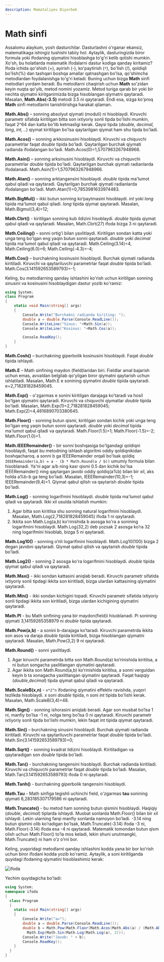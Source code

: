 ```yaml
---
description: Mamataliyev Diyorbek
---
```


# Math sinfi

Assalomu alaykum, yosh dasturchilar. Dasturlashni o'rganar ekansiz, matematikaga ishingiz tushishi tabiiy hol. Aytaylik, dasturingizda biror formula yoki ifodaning qiymatini hisoblashga to'g'ri kelib qolishi mumkin. Xo'sh, bu holatlarda matematik ifodalarni dastur kodiga qanday kiritamiz? Ifoda ichida qo'shish (+), ayirish (-), ko'paytirish (`*`), bo'lish (/), qoldiqli bo'lish(%) dan tashqari boshqa amallar qatnashgan bo'lsa, qo'shimcha metodlardan foydalanishga to'g'ri keladi. Buning uchun bizga **Math** sinfi metodlari yordam beradi. Bu metodlarni chaqirish uchun **Math** so'zidan keyin nuqta qo'yib, metod nomini yozamiz. Metod turiga qarab bir yoki bir nechta qiymatni kiritganimizda bizga hisoblangan qiymatni qaytaradi. Masalan, **Math.Abs(-3.5)** metodi 3.5 ni qaytaradi. Endi esa, sizga ko'proq **Math** sinfi metodlarini tanishtirishga harakat qilaman.

**Math.Abs()** – sonning absolyut qiymati (moduli) ni hisoblaydi. Kiruvchi parametr sifatida kiritilgan bitta son ixtiyoriy sonli tipda bo'lishi mumkin, faqat 2^64 dan katta bo'lib ketmasligi kerak. Qaysi tipda (_double, decimal, long, int, .._) qiymat kiritilgan bo'lsa qaytarilgan qiymat ham shu tipda bo'ladi.

**Math.Acos()** – sonning arkkosinusini hisoblaydi. Kiruvchi va chiquvchi parametrlar faqat _double_ tipida bo'ladi. Qaytarilgan burchak qiymati radianda ifodalangan bo'ladi. Math.Acos(0)=1,5707963267948966.

**Math.Asin()** – sonning arksinusini hisoblaydi. Kiruvchi va chiquvchi parametrlar _double_ tipida bo'ladi. Qaytarilgan burchak qiymati radianlarda ifodalanadi. Math.Asin(1)=1,5707963267948966.

**Math.Atan()** – sonning arktangensini hisoblaydi. _double_ tipida ma'lumot qabul qiladi va qaytaradi. Qaytarilgan burchak qiymati radianlarda ifodalangan bo'ladi. Math.Atan(1)=0,7853981633974483.

**Math.BigMul()** – ikki butun sonning ko’paytmasini hisoblaydi. _int_ yoki _long_ tipida ma'lumot qabul qiladi. _long_ tipida qiymat qaytaradi. Masalan, Math.Bigmul(3,4)=12;

**Math.Cbrt()** - kiritilgan sonning kub ildizini hisoblaydi. _double_ tipida qiymat qabul qiladi va qaytaradi. Masalan, Math.Cbrt(27) ifoda bizga 3 ni qaytaradi.

**Math.Ceiling()** – sonni ortig'i bilan yaxlitlaydi. Kiritilgan sondan katta yoki unga teng bo'lgan eng yaqin butun sonni qaytaradi. _double_ yoki _decimal_ tipida ma'lumot qabul qiladi va qaytaradi. Math.Ceiling(3.14)=4, Math.Ceiling(6.0)=6; Math.Ceiling(-4.3)=-4;

**Math.Cos()** – burchakning kosinusini hisoblaydi. Burchak qiymati radianda kiritiladi. Kiruvchi va qaytariluvchi parametrlar faqat _double_ tipida bo'ladi. Math.Cos(3.141592653589793)=-1;

Keling, bu metodlarning qanday ishlashini ko'rish uchun kiritilgan sonning sinusini va kosinusini hisoblaydigan dastur yozib ko'ramiz:

```csharp
using System;
class Program
{
    static void Main(string[] args)
    {
        Console.Write("Burchakni radianda kiriting: ");
        double a = double.Parse(Console.ReadLine());
        Console.WriteLine("Sinus: "+Math.Sin(a));
        Console.WriteLine("Kosinus: "+Math.Cos(a));

        Console.ReadKey();
    }
}
```

**Math.Cosh()** – burchakning giperbolik kosinusini hisoblaydi. Faqat _double_ tipida ishlaydi.

**Math.E** – Math sinfining maydon (field)laridan biri. Fieldlar amal bajarish uchun emas, avvaldan belgilab qo'yilgan biror qiymatni qaytarish uchun ishlatiladi. Masalan, Math.E e sonining qiymatini _double_ tipida qaytaradi. e=2,718281828459045.

**Math.Exp()** - o'zgarmas e sonini kiritilgan darajaga ko'taradi va hosil bo'lgan qiymatni qaytaradi. Kiruvchi va chiquvchi qiymatlar _double_ tipida bo'ladi. Masalan, Math.Exp(1)=2,718281828459045; Math.Exp(2)=4,4816890703380645.

**Math.Floor()** - sonning butun qismi, kiritilgan sondan kichik yoki unga teng bo'lgan eng yaqin butun sonni qaytaradi. _double_ yoki _decimal_ tipida ma'lumot qabul qiladi va qaytaradi. Math.Floor(1.5)=1; Math.Floor(-1.5)=-2; Math.Floor(1.0)=1.

**Math.IEEERemainder()** - bir sonni boshqasiga bo'lgandagi qoldiqni hisoblaydi, faqat bu metodning ishlash algoritmi oddiy qoldiqnikidan boshqacharoq. a sonni b ga IEEERemainder orqali bo'lsak qoldiq `IEEERemainder(a,b) = a - (b * Math.Round(a / b))` umumiy formula bilan hisoblanadi. Ya'ni agar a/b ning kasr qismi 0.5 dan kichik bo'lsa IEEERemainder() ning qaytargan javobi oddiy qoldiq(a%b) bilan bir xil, aks holda a%b-b ga teng bo'ladi. Masalan, IEEERemainder(10,3)=-1; IEEERemainder(9,4)=1. Qiymat qabul qilish va qaytarish _double_ tipida bo'ladi.

**Math.Log()** - sonning logarifmini hisoblaydi. _double_ tipida ma'lumot qabul qiladi va qaytaradi. Ikki xil usulda ishlatish mumkin:

1. Agar bitta son kiritilsa shu sonning natural logarifmini hisoblaydi. Masalan, Math.Log(2,718281828459045) ifoda 1 ni qaytaradi.
2. Ikkita son Math.Log(a,b) ko'rinishida b asosga ko'ra a sonining logarifmini hisoblaydi. Math.Log(32,2) deb yozsak 2 asosga ko’ra 32 ning logarifmini hisoblab, bizga 5 ni qaytaradi.

**Math.Log10()** - sonning o’nli logarifmini hisoblaydi. Math.Log10(100) bizga 2 degan javobni qaytaradi. Qiymat qabul qilish va qaytarish _double_ tipida bo'ladi.

**Math.Log2()** - sonning 2 asosga ko'ra logarifmini hisoblaydi. _double_ tipida qiymat qabul qiladi va qaytaradi.

**Math.Max()** - ikki sondan kattasini aniqlab beradi. Kiruvchi parametr sifatida ixtiyoriy sonli tipdagi ikkita son kiritiladi, bizga ulardan kattasining qiymatini qaytaradi.

**Math.Min()** - ikki sondan kichigini topadi. Kiruvchi parametr sifatida ixtiyoriy sonli tipdagi ikkita son kiritiladi, bizga ulardan kichigining qiymatini qaytaradi.

**Math.PI** - bu Math sinfining yana bir maydon(field)i hisoblanadi. Pi sonining qiymati 3,14159265358979 ni _double_ tipida qaytaradi.

**Math.Pow(a,b)** - a sonini b-darajaga ko’taradi. Kiruvchi parametrda ikkita son asos va daraja _double_ tipida kiritiladi, bizga hisoblangan qiymatni qaytaradi. Masalan, Math.Pow(3,2) 9 ni qaytaradi.

**Math.Round()** - sonni yaxlitlaydi.

1. Agar kiruvchi parametrda bitta son Math.Round(a) ko’rinishida kiritilsa, a ni butun songacha yaxlitlangan qiymatini qaytaradi.
2. Agar ikkita son Math.Round(a,b) ko’rinishida kiritilsa, a sonni verguldan keyin b ta xonagacha yaxlitlangan qiymatini qaytaradi. Faqat haqiqiy (_double_,_decimal_) tipda qiymat qabul qiladi va qaytaradi.

**Math.ScaleB(x,n)** - `x*2^n` ifodaning qiymatini effektiv ravishda, yuqori tezlikda hisoblaydi. x soni _double_ tipida, n soni _int_ tipida bo'lishi kerak. Masalan, Math.ScaleB(3,4)=48.

**Math.Sign()** - sonning ishorasini aniqlab beradi. Agar son musbat bo’lsa 1 ni, manfiy bo’lsa -1 ni, nolga teng bo’lsa 0 ni qaytaradi. Kiruvchi parametr ixtiyoriy sonli tipda bo'lishi mumkin, lekin faqat int tipida qiymat qaytaradi.

**Math.Sin()** – burchakning sinusini hisoblaydi. Burchak qiymati radianda kiritiladi. Kiruvchi va qaytariluvchi parametrlar faqat _double_ tipida bo'ladi. Math.Sin(3.141592653589793)=0;

**Math.Sqrt()** - sonning kvadrat ildizini hisoblaydi. Kiritiladigan va qaytaradigan son _double_ tipida bo'ladi.

**Math.Tan()** - burchakning tangensini hisoblaydi. Burchak radianda kiritiladi. Kiruvchi va chiquvchi parametrlar faqat _double_ tipida bo’ladi. Masalan, Math.Tan(3.141592653589793) ifoda 0 ni qaytaradi.

**Math.Tanh()** - burchakning giperbolik tangensini hisoblaydi.

**Math.Tau** - Math sinfiga tegishli uchinchi field, o'zgarmas **tau** sonining qiymati 6,283185307179586 ni qaytaradi.

**Math.Truncate()** - bu metod ham sonning butun qismini hisoblaydi. Haqiqiy (_double_, _decimal_) tiplarda ishlaydi. Musbat sonlarda Math.Floor() bilan bir xil ishlaydi. Lekin ularning farqi manfiy sonlarda namoyon bo’ladi. -3.14 ning butun qismini olib ko’radigan bo’lsak, Math.Truncate(-3.14) ifoda -3 ni, Math.Floor(-3.14) ifoda esa -4 ni qaytaradi. Matematik tomondan butun qism olish uchun Math.Floor() to’la mos keladi, lekin shuni unutmangki, Math.Truncate() ni ham o’z o’rni bor.

Keling, yuqoridagi metodlarni qanday ishlashini kodda yana bir bor ko'rish uchun biror ifodani kodda yozib ko'ramiz. Aytaylik, a soni kiritilganda quyidagi ifodaning qiymatini hisoblashimiz kerak:

![ifoda](https://user-images.githubusercontent.com/91861166/137533450-80fcc47b-d82b-4a02-b152-4cac8bab370a.jpg)

Yechim quyidagicha bo'ladi:

```csharp
using System;
namespace ifoda
{
  class Program
  {
    static void Main(string[] args)
    {
        Console.Write("a=");
        double a = double.Parse(Console.ReadLine());
        double b = Math.Pow(Math.Floor(Math.Acos(Math.Abs(a) / (Math.Abs(a) + 1))), Math.PI) +
          Math.Exp(Math.Sin(Math.Log(Math.Log(a), 2)));
        Console.Write("Javob: " + b);
        Console.ReadKey();
    }
  }
}
```
